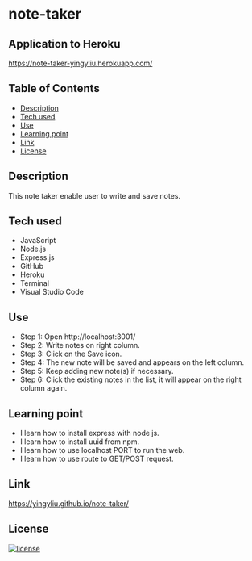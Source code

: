 # note-taker

## Application to Heroku
https://note-taker-yingyliu.herokuapp.com/


## Table of Contents
- [Description](#description)
- [Tech used](#tech-used)
- [Use](#use)
- [Learning point](#learning-point)
- [Link](#link)
- [License](#license)


## Description
This note taker enable user to write and save notes.

## Tech used
- JavaScript
- Node.js
- Express.js
- GitHub
- Heroku
- Terminal
- Visual Studio Code

## Use
- Step 1: Open http://localhost:3001/
- Step 2: Write notes on right column.
- Step 3: Click on the Save icon.
- Step 4: The new note will be saved and appears on the left column.
- Step 5: Keep adding new note(s) if necessary.
- Step 6: Click the existing notes in the list, it will appear on the right column again.

## Learning point
- I learn how to install express with node js. 
- I learn how to install uuid from npm.
- I learn how to use localhost PORT to run the web.
- I learn how to use route to GET/POST request.

## Link
https://yingyliu.github.io/note-taker/

## License
[![license](https://img.shields.io/badge/license-MIT-blue)](https://shields.io)